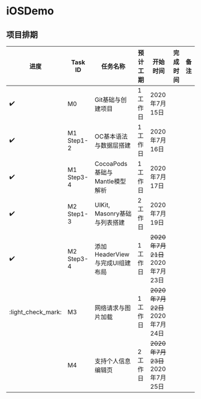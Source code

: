# iOSDemo 
## 项目排期

| 进度 | Task ID | 任务名称 | 预计工期 | 开始时间 | 完成时间 | 备注 |
|-----| ------------- | ------------- |  ------------- | ------------- | ------------- | ------------- |
|:heavy_check_mark:| M0 | Git基础与创建项目 | 1 工作日 | 2020年7月15日 |  |  |
|:heavy_check_mark:| M1 Step1-2 | OC基本语法与数据层搭建 | 1 工作日 | 2020年7月16日 |  |  |
|:heavy_check_mark:| M1 Step3-4 | CocoaPods基础与Mantle模型解析 | 1 工作日 | 2020年7月17日 |  |  |
|:heavy_check_mark:| M2 Step1-3 | UIKit, Masonry基础与列表搭建  | 2 工作日 | 2020年7月19日 |  |  |
|:heavy_check_mark:| M2 Step3-4 | 添加HeaderView与完成UI组建布局 | 1 工作日 | ~~2020年7月21日~~ <br> 2020年7月23日|  | |
|:light_check_mark:| M3 | 网络请求与图片加载 | 1 工作日 | ~~2020年7月22日~~ <br> 2020年7月24日 |  |  |
|  | M4 | 支持个人信息编辑页 | 2 工作日 | ~~2020年7月23日~~ <br> 2020年7月25日 |  |  |

